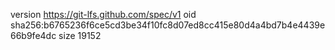 version https://git-lfs.github.com/spec/v1
oid sha256:b6765236f6ce5cd3be34f10fc8d07ed8cc415e80d4a4bd7b4e4439e66b9fe4dc
size 19152
